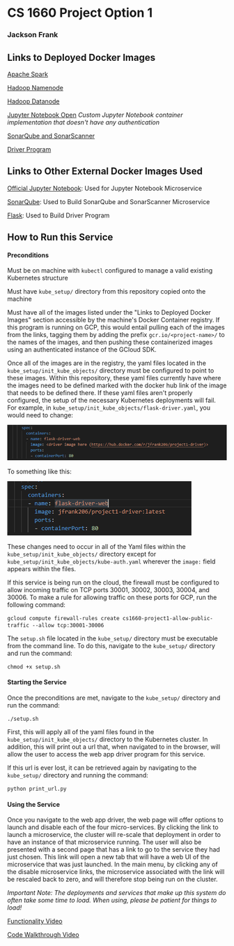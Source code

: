 # CS 1660 Project Option 1

### Jackson Frank



## Links to Deployed Docker Images

[Apache Spark](https://hub.docker.com/r/bitnami/spark/)

[Hadoop Namenode](https://hub.docker.com/r/bde2020/hadoop-namenode)

[Hadoop Datanode](https://hub.docker.com/r/bde2020/hadoop-datanode)

[Jupyter Notebook Open](https://hub.docker.com/r/jfrank206/notebook-open) *Custom Jupyter Notebook container implementation that doesn't have any authentication*

[SonarQube and SonarScanner](https://hub.docker.com/r/jfrank206/sonarqube-sonarscanner)

[Driver Program](https://hub.docker.com/r/jfrank206/project1-driver)



## Links to Other External Docker Images Used

[Official Jupyter Notebook](https://hub.docker.com/r/jupyter/datascience-notebook/): Used for Jupyter Notebook Microservice

[SonarQube](https://hub.docker.com/_/sonarqube): Used to Build SonarQube and SonarScanner Microservice

[Flask](https://hub.docker.com/r/tiangolo/uwsgi-nginx-flask/): Used to Build Driver Program



## How to Run this Service

#### Preconditions

Must be on machine with `kubectl` configured to manage a valid existing Kubernetes structure

Must have `kube_setup/` directory from this repository copied onto the machine

Must have all of the images listed under the "Links to Deployed Docker Images" section accessible by the machine's Docker Container registry. If this program is running on GCP, this would entail pulling each of the images from the links, tagging them by adding the prefix `gcr.io/<project-name>/` to the names of the images, and then pushing these containerized images using an authenticated instance of the GCloud SDK.

Once all of the images are in the registry, the yaml files located in the `kube_setup/init_kube_objects/` directory must be configured to point to these images. Within this repository, these yaml files currently have where the images need to be defined marked with the docker hub link of the image that needs to be defined there. If these yaml files aren't properly configured, the setup of the necessary Kubernetes deployments will fail. For example, in `kube_setup/init_kube_objects/flask-driver.yaml`, you would need to change:

![](yaml-link-screenshot.png)

To something like this:

![](yaml-image-screenshot.png)

These changes need to occur in all of the Yaml files within the `kube_setup/init_kube_objects/` directory except for `kube_setup/init_kube_objects/kube-auth.yaml` wherever the `image:` field appears within the files.



If this service is being run on the cloud, the firewall must be configured to allow incoming traffic on TCP ports 30001, 30002, 30003, 30004, and 30006. To make a rule for allowing traffic on these ports for GCP, run the following command:

```
gcloud compute firewall-rules create cs1660-project1-allow-public-traffic --allow tcp:30001-30006
```

The `setup.sh` file located in the `kube_setup/` directory must be executable from the command line. To do this, navigate to the `kube_setup/` directory and run the command:

```
chmod +x setup.sh
```





#### Starting the Service

Once the preconditions are met, navigate to the `kube_setup/` directory and run the command:

```
./setup.sh
```

First, this will apply all of the yaml files found in the `kube_setup/init_kube_objects/` directory to the Kubernetes cluster. In addition, this will print out a url that, when navigated to in the browser, will allow the user to access the web app driver program for this service.

If this url is ever lost, it can be retrieved again by navigating to the `kube_setup/` directory and running the command:

```
python print_url.py
```





#### Using the Service

Once you navigate to the web app driver, the web page will offer options to launch and disable each of the four micro-services. By clicking the link to launch a microservice, the cluster will re-scale that deployment in order to have an instance of that microservice running. The user will also be presented with a second page that has a link to go to the service they had just chosen. This link will open a new tab that will have a web UI of the microservice that was just launched. In the main menu, by clicking any of the disable microservice links, the microservice associated with the link will be rescaled back to zero, and will therefore stop being run on the cluster.

*Important Note: The deployments and services that make up this system do often take some time to load. When using, please be patient for things to load!*



[Functionality Video](https://drive.google.com/file/d/1w_k5hmOMtOLQ12ZOczOXvtwdGp2sXm0e/view?usp=sharing)

[Code Walkthrough Video](https://drive.google.com/file/d/1VRFOjsEOgNWGUmTiqrhgQrWUlvSf_IyE/view?usp=sharing)

